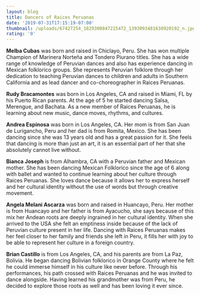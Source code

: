 ```yaml
---
layout: blog
title: Dancers of Raices Peruanas
date: '2019-07-31T17:15:19-07:00'
thumbnail: /uploads/67427254_1829300847215472_1393093481638920192_n.jpg
rating: '0'
---
```

**Melba Cubas** was born and raised in Chiclayo, Peru. She has won multiple Champion of Marinera Norteña and Tondero Piurano titles. She has a wide range of knowledge of Peruvian dances and also has experience dancing in Mexican folklorico groups. She represents Peruvian folklore through her dedication to teaching Peruvian dances to children and adults in Southern California and as lead dancer and co-choreographer in Raices Peruanas.

**Rudy Bracamontes** was born in Los Angeles, CA and raised in Miami, FL by his Puerto Rican parents. At the age of 5 he started dancing Salsa, Merengue, and Bachata. As a new member of Raices Peruanas, he is learning about new music, dance moves, rhythms, and cultures. 

**Andrea Espinosa** was born in Los Angeles, CA. Her mom is from San Juan de Lurigancho, Peru and her dad is from Romita, Mexico. She has been dancing since she was 13 years old and has a great passion for it. She feels that dancing is more than just an art, it is an essential part of her that she absolutely cannot live without.

**Bianca Joseph** is from Alhambra, CA with a Peruvian father and Mexican mother. She has been dancing Mexican Folklorico since the age of 6 along with ballet and wanted to continue learning about her culture through Raices Peruanas. She loves dance because it allows her to express herself and her cultural identity without the use of words but through creative movement. 

**Angela Melani Ascarza** was born and raised in Huancayo, Peru. Her mother is from Huancayo and her father is from Ayacucho, she says because of this mix her Andean roots are deeply ingrained in her cultural identity. When she arrived to the USA she felt an emptiness inside because of the lack of Peruvian culture present in her life. Dancing with Raices Peruanas makes her feel closer to her family and friends she left in Peru, it fills her with joy to be able to represent her culture in a foreign country. 

**Brian Castillo** is from Los Angeles, CA, and his parents are from La Paz, Bolivia. He began dancing Bolivian folklorico in Orange County where he felt he could immerse himself in his culture like never before. Through his performances, his path crossed with Raices Peruanas and he was invited to dance alongside. Having learned his grandmother was from Peru, he decided to explore those roots as well and has been loving it ever since.
